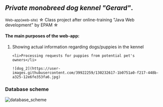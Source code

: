 <h2><i>Private monobreed dog kennel "Gerard"</i>.</h2>
<small>Web-app(web-site)</small>
☆ Class project after online-training "Java Web development" by EPAM ☆

<h4>The main purposes of the web-app:</h4>
<ol type="1">
    <li>Showing actual information regarding dogs/puppies in the kennel</li> 
    
    <li>Processing requests for puppies from potential pet's owners</li>

    ![dog_2](https://user-images.githubusercontent.com/39922259/130232617-1b0751a0-f217-448b-a325-12e6fe353fa6.jpg)

    
</ol>
<h3>Database scheme</h3>

![database_scheme](https://user-images.githubusercontent.com/39922259/129642252-56cbc570-e3d4-46f5-9a66-83332aab319d.jpg)
